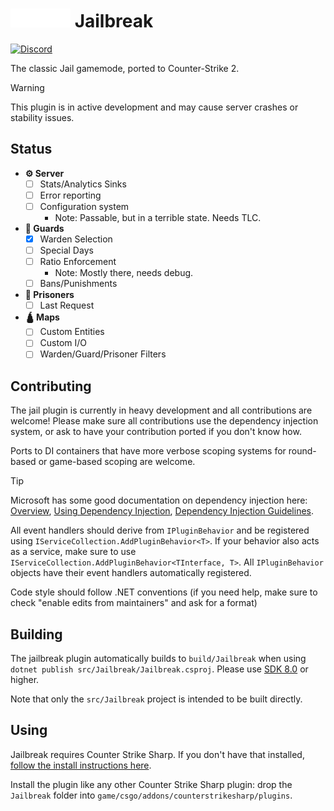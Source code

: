 ﻿# ![EdgeGamers](assets/ego_text.webp) Jailbreak

[![Discord](https://img.shields.io/discord/161245089774043136?style=for-the-badge&logo=discord&logoColor=%23ffffff&label=Discord&color=%235865F2
)](https://edgm.rs/discord)

The classic Jail gamemode, ported to Counter-Strike 2.

> [!WARNING]
> This plugin is in active development and may cause server crashes or stability issues.

## Status

- **⚙️ Server**
  - [ ] Stats/Analytics Sinks
  - [ ] Error reporting
  - [ ] Configuration system
      - Note: Passable, but in a terrible state. Needs TLC.
- **👮 Guards**
  - [x] Warden Selection
  - [ ] Special Days
  - [ ] Ratio Enforcement
      - Note: Mostly there, needs debug.
  - [ ] Bans/Punishments
- **🎃 Prisoners**
  - [ ] Last Request
- **🛕 Maps**
  - [ ] Custom Entities
  - [ ] Custom I/O
  - [ ] Warden/Guard/Prisoner Filters

## Contributing

The jail plugin is currently in heavy development and all contributions are welcome!
Please make sure all contributions use the dependency injection system, or ask to have your contribution
ported if you don't know how.

Ports to DI containers that have more verbose scoping systems for round-based or game-based scoping are welcome.

> [!TIP]
> Microsoft has some good documentation on dependency injection here: 
> [Overview](https://learn.microsoft.com/en-us/dotnet/core/extensions/dependency-injection),
> [Using Dependency Injection](https://learn.microsoft.com/en-us/dotnet/core/extensions/dependency-injection-usage),
> [Dependency Injection Guidelines](https://learn.microsoft.com/en-us/dotnet/core/extensions/dependency-injection-guidelines).

All event handlers should derive from `IPluginBehavior` and be registered using
`IServiceCollection.AddPluginBehavior<T>`. If your behavior also acts as a service,
make sure to use `IServiceCollection.AddPluginBehavior<TInterface, T>`. All `IPluginBehavior` objects
have their event handlers automatically registered.

Code style should follow .NET conventions
(if you need help, make sure to check "enable edits from maintainers" and ask for a format)

## Building

The jailbreak plugin automatically builds to `build/Jailbreak` when using `dotnet publish src/Jailbreak/Jailbreak.csproj`.
Please use [SDK 8.0](https://dotnet.microsoft.com/en-us/download/dotnet/8.0) or higher.

Note that only the `src/Jailbreak` project is intended to be built directly.

## Using

Jailbreak requires Counter Strike Sharp. If you don't have that installed, [follow the
install instructions here](https://docs.cssharp.dev/docs/guides/getting-started.html).

Install the plugin like any other Counter Strike Sharp plugin: drop the `Jailbreak` folder into
`game/csgo/addons/counterstrikesharp/plugins`.
